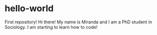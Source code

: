 # hello-world
First repository!
Hi there! My name is Miranda and I am a PhD student in Sociology. I am starting to learn how to code!
